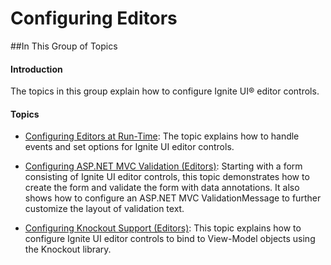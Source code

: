 ﻿<!--
|metadata|
{
    "fileName": "editors-configure-editors",
    "controlName": "igEditors",
    "tags": []
}
|metadata|
-->

# Configuring Editors



##In This Group of Topics


#### Introduction

The topics in this group explain how to configure Ignite UI® editor controls.

#### Topics


-	[Configuring Editors at Run-Time](Configuring-igEditors-at-Runtime.html): The topic explains how to handle events and set options for Ignite UI editor controls.

-	[Configuring ASP.NET MVC Validation (Editors)](Configuring-ASP.NET-MVC-Validation.html): Starting with a form consisting of Ignite UI editor controls, this topic demonstrates how to create the form and validate the form with data annotations. It also shows how to configure an ASP.NET MVC ValidationMessage to further customize the layout of validation text.

-	[Configuring Knockout Support (Editors)](Configuring-Knockout-Support-%28Editors%29.html): This topic explains how to configure Ignite UI editor controls to bind to View-Model objects using the Knockout library.





 

 



